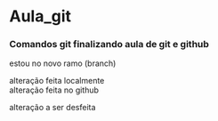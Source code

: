 # Aula_git
### Comandos git finalizando aula de git e github


estou no novo ramo (branch)

alteração feita localmente  
alteração feita no github

alteração a ser desfeita